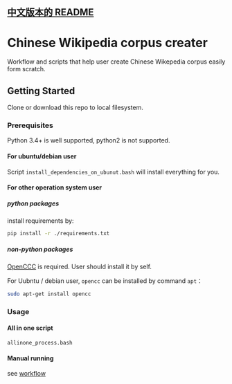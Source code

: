 [中文版本的 README](README.zh-Hans.md)
------------------------------

# Chinese Wikipedia corpus creater

Workflow and scripts that help user create Chinese Wikepedia corpus easily form scratch.

## Getting Started

Clone or download this repo to local filesystem.

### Prerequisites

Python 3.4+ is well supported, python2 is not supported.

#### For ubuntu/debian user

Script `install_dependencies_on_ubunut.bash` will install everything for you.

#### For other operation system user

##### python packages
install requirements by:

```bash
pip install -r ./requirements.txt
```

##### non-python packages

[OpenCCC](https://github.com/BYVoid/OpenCC) is required. User should install it by self.

For Uubntu / debian user, `opencc` can be installed by command `apt`：

```bash
sudo apt-get install opencc
```

### Usage
#### All in one script

`allinone_process.bash`

#### Manual running

see [workflow](workflow.md)
